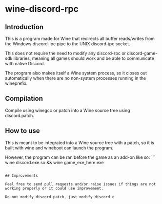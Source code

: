 # wine-discord-rpc

## Introduction

This is a program made for Wine that redirects all buffer reads/writes from the Windows discord-ipc pipe to the UNIX discord-ipc socket.

This does not require the need to modify any discord-rpc or discord-game-sdk libraries, meaning all games should work and be able to communicate with native Discord.

The program also makes itself a Wine system process, so it closes out automatically when there are no non-system processes running in the wineprefix.

## Compilation

Compile using winegcc or patch into a Wine source tree using discord.patch.

## How to use

This is meant to be integrated into a Wine source tree with a patch, so it is built with wine and wineboot can launch the program.

However, the program can be ran before the game as an add-on like so: ```
wine discord.exe.so && wine game_exe_here.exe
```

## Improvements

Feel free to send pull requests and/or raise issues if things are not working properly or it could use improvement.

Do not modify discord.patch, just modify discord.c
